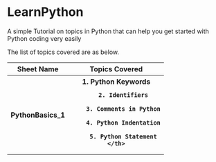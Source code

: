 # LearnPython
A simple Tutorial on topics in Python that can help you get started with Python coding very easily


The list of topics covered are as below.

<table width=100%>
  <tr><th>Sheet Name</th><th>Topics Covered</th></tr>
  <tr>
    <th>PythonBasics_1</th>
    <th>1. Python Keywords

        2. Identifiers

        3. Comments in Python

        4. Python Indentation

        5. Python Statement
    </th>
  </tr>
